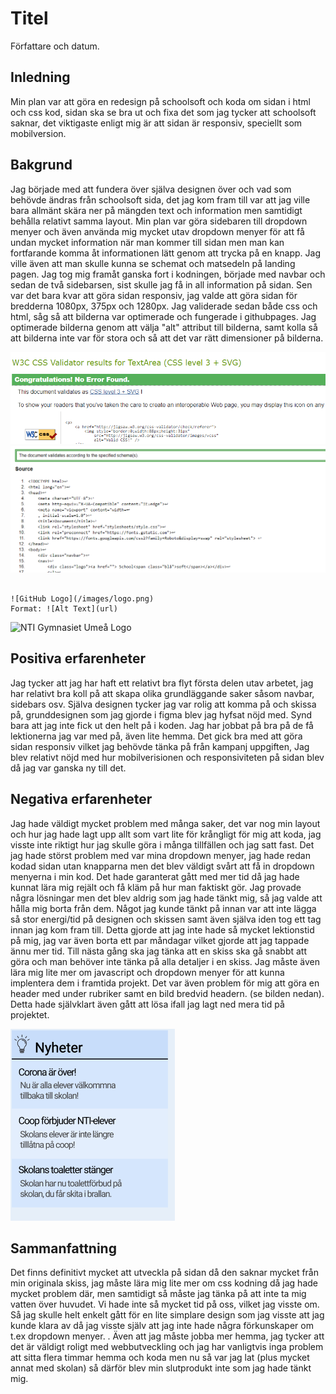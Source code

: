 # Titel

Författare och datum.

## Inledning

Min plan var att göra en redesign på schoolsoft och koda om sidan i html och css kod, sidan ska se bra ut och fixa det som jag tycker att schoolsoft saknar, det viktigaste enligt mig är att sidan är responsiv, speciellt som mobilversion.

## Bakgrund

Jag började med att fundera över själva designen över och vad som behövde ändras från schoolsoft sida, det jag kom fram till var att jag ville bara allmänt skära ner på mängden text och information men samtidigt behålla relativt samma layout. Min plan var göra sidebaren till dropdown menyer och även använda mig mycket utav dropdown menyer för att få undan mycket information när man kommer till sidan men man kan fortfarande komma åt informationen lätt genom att trycka på en knapp. Jag ville även att man skulle kunna se schemat och matsedeln på landing pagen. Jag tog mig framåt ganska fort i kodningen, började med navbar och sedan de två sidebarsen, sist skulle jag få in all information på sidan. Sen var det bara kvar att göra sidan responsiv, jag valde att göra sidan för bredderna 1080px, 375px och 1280px. Jag validerade sedan både css och html, såg så att bilderna var optimerade och fungerade i githubpages. Jag optimerade bilderna genom att välja "alt" attribut till bilderna, samt kolla så att bilderna inte var för stora och så att det var rätt dimensioner på bilderna.


![cssvalidering](../css.PNG)
![htmlvalidering](../html.PNG)
```

![GitHub Logo](/images/logo.png)
Format: ![Alt Text](url)
```

![NTI Gymnasiet Umeå Logo](https://raw.githubusercontent.com/jensnti/Webbprojekt/master/mallar/nti_logo_white_umea.svg)

## Positiva erfarenheter

Jag tycker att jag har haft ett relativt bra flyt första delen utav arbetet, jag har relativt bra koll på att skapa olika grundläggande saker såsom navbar, sidebars osv. Själva designen tycker jag var rolig att komma på och skissa på, grunddesignen som jag gjorde i figma blev jag hyfsat nöjd med. Synd bara att jag inte fick ut den helt på i koden. Jag har jobbat på bra på de få lektionerna jag var med på, även lite hemma. Det gick bra med att göra sidan responsiv vilket jag behövde tänka på från kampanj uppgiften, Jag blev relativt nöjd med hur mobilverisionen och  responsiviteten på sidan blev då jag var ganska ny till det.

## Negativa erfarenheter

Jag hade väldigt mycket problem med många saker, det var nog min layout och hur jag hade lagt upp allt som vart lite för krångligt för mig att koda, jag visste inte riktigt hur jag skulle göra i många tillfällen och jag satt fast. Det jag hade störst problem med var mina dropdown menyer, jag hade redan kodad sidan utan knapparna men det blev väldigt svårt att få in dropdown menyerna i min kod. Det hade garanterat gått med mer tid då jag hade kunnat lära mig rejält och få kläm på hur man faktiskt gör. Jag provade några lösningar men det blev aldrig som jag hade tänkt mig, så jag valde att hålla mig borta från dem. Något jag kunde tänkt på innan var att inte lägga så stor energi/tid på designen och skissen samt även själva iden tog ett tag innan jag kom fram till. Detta gjorde att jag inte hade så mycket lektionstid på mig, jag var även borta ett par måndagar vilket gjorde att jag tappade ännu mer tid. Till nästa gång ska jag tänka att en skiss ska gå snabbt att göra och man behöver inte tänka på alla detaljer i en skiss. Jag måste även lära mig lite mer om javascript och dropdown menyer för att kunna implentera dem i framtida projekt. Det var även problem för mig att göra en header med under rubriker samt en bild bredvid headern. (se bilden nedan). Detta hade självklart även gått att lösa ifall jag lagt ned mera tid på projektet.

![Figmaexempel](../figma.PNG)

## Sammanfattning

Det finns definitivt mycket att utveckla på sidan då den saknar mycket från min originala skiss, jag måste lära mig lite mer om css kodning då jag hade mycket problem där, men samtidigt så måste jag tänka på att inte ta mig vatten över huvudet. Vi hade inte så mycket tid på oss, vilket jag visste om. Så jag skulle helt enkelt gått för en lite simplare design som jag visste att jag kunde klara av då jag visste själv att jag inte hade några förkunskaper om t.ex dropdown menyer. . Även att jag måste jobba mer hemma, jag tycker att det är väldigt roligt med webbutveckling och jag har vanligtvis inga problem att sitta flera timmar hemma och koda men nu så var jag lat (plus mycket annat med skolan) så därför blev min slutprodukt inte som jag hade tänkt mig. 